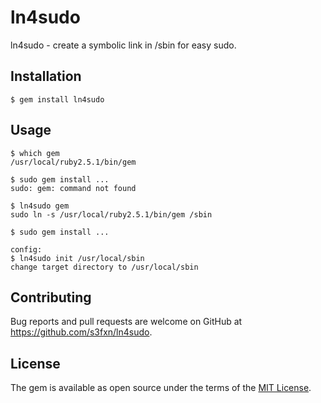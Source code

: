 # ln4sudo

ln4sudo - create a symbolic link in /sbin for easy sudo.


## Installation

    $ gem install ln4sudo

## Usage

```
$ which gem
/usr/local/ruby2.5.1/bin/gem

$ sudo gem install ...
sudo: gem: command not found

$ ln4sudo gem
sudo ln -s /usr/local/ruby2.5.1/bin/gem /sbin

$ sudo gem install ...

config:
$ ln4sudo init /usr/local/sbin
change target directory to /usr/local/sbin
```

## Contributing

Bug reports and pull requests are welcome on GitHub at https://github.com/s3fxn/ln4sudo.

## License

The gem is available as open source under the terms of the [MIT License](https://opensource.org/licenses/MIT).
